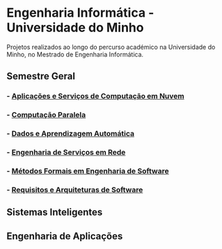 # Engenharia Informática - Universidade do Minho
Projetos realizados ao longo do percurso académico na Universidade do Minho, no Mestrado de Engenharia Informática.
## Semestre Geral
### - [Aplicações e Serviços de Computação em Nuvem](https://github.com/pedroaf10/MEI-Uminho/tree/main/4%C2%BA%20Ano/Aplica%C3%A7%C3%B5es%20e%20Servi%C3%A7os%20de%20Computa%C3%A7%C3%A3o%20em%20Nuvem)
### - [Computação Paralela](https://github.com/pedroaf10/MEI-Uminho/tree/main/4%C2%BA%20Ano/Computa%C3%A7%C3%A3o%20Paralela)
### - [Dados e Aprendizagem Automática](https://github.com/pedroaf10/MEI-Uminho/tree/main/4%C2%BA%20Ano/Dados%20e%20Aprendizagem%20Autom%C3%A1tica)
### - [Engenharia de Serviços em Rede](https://github.com/pedroaf10/MEI-Uminho/tree/main/4%C2%BA%20Ano/Engenharia%20de%20Servi%C3%A7os%20em%20Rede)
### - [Métodos Formais em Engenharia de Software](https://github.com/pedroaf10/MEI-Uminho/tree/main/4%C2%BA%20Ano/M%C3%A9todos%20Formais%20em%20Engenharia%20de%20Software)
### - [Requisitos e Arquiteturas de Software](https://github.com/pedroaf10/MEI-Uminho/tree/main/4%C2%BA%20Ano/Requisitos%20e%20Arquiteturas%20de%20Software)

## Sistemas Inteligentes

## Engenharia de Aplicações

